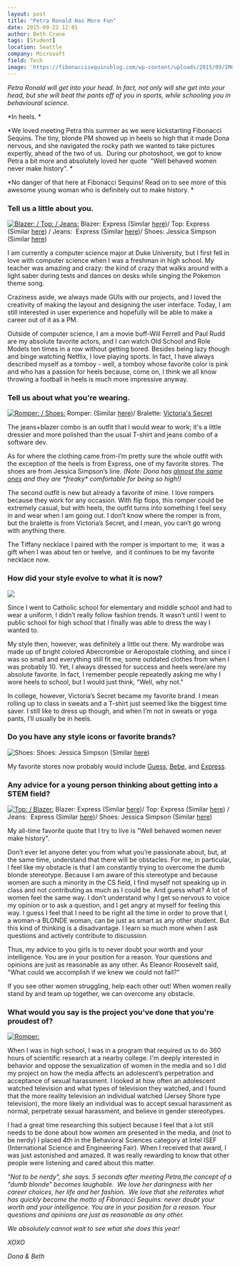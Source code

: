 ```yaml
---
layout: post
title: "Petra Ronald Has More Fun"
date: 2015-09-22 12:01
author: Beth Crane
tags: [Student]
location: Seattle
company: Microsoft
field: Tech
image: 'https://fibonaccisequinsblog.com/wp-content/uploads/2015/09/IMG_4070.jpg'
---
```


*Petra Ronald will get into your head. In fact, not only will she get into your head, but she will beat the pants off of you in sports, while schooling you in behavioural science.*

*In heels. *

*We loved meeting Petra this summer as we were kickstarting Fibonacci Sequins. The tiny, blonde PM showed up in heels so high that it made Dona nervous, and she navigated the rocky path we wanted to take pictures expertly, ahead of the two of us.  During our photoshoot, we got to know Petra a bit more and absolutely loved her quote  "Well behaved women never make history". *

*No danger of that here at Fibonacci Sequins! Read on to see more of this awesome young woman who is definitely out to make history. *

### Tell us a little about you.

[![Blazer: / Top: / Jeans: ](https://fibonaccisequinsblog.com/wp-content/uploads/2015/09/IMG_4020-683x1024.jpg)](https://fibonaccisequinsblog.com/wp-content/uploads/2015/09/IMG_4020.jpg) Blazer: Express (Similar [here](http://amzn.to/1FqHJUq))/ Top: Express (Similar [here](http://amzn.to/1KrPDMg)) / Jeans:  Express (Similar [here](http://amzn.to/1KrPyZ0))/ Shoes: Jessica Simpson (Similar [here](http://amzn.to/1KrPPv1))

I am currently a computer science major at Duke University, but I first fell in love with computer science when I was a freshman in high school. My teacher was amazing and crazy: the kind of crazy that walks around with a light saber during tests and dances on desks while singing the Pokemon theme song.

Craziness aside, we always made GUIs with our projects, and I loved the creativity of making the layout and designing the user interface. Today, I am still interested in user experience and hopefully will be able to make a career out of it as a PM.

Outside of computer science, I am a movie buff-Will Ferrell and Paul Rudd are my absolute favorite actors, and I can watch Old School and Role Models ten times in a row without getting bored. Besides being lazy though and binge watching Netflix, I love playing sports. In fact, I have always described myself as a tomboy - well, a tomboy whose favorite color is pink and who has a passion for heels because, come on, I think we all know throwing a football in heels is much more impressive anyway.

### Tell us about what you're wearing.

[![Romper: / Shoes: ](https://fibonaccisequinsblog.com/wp-content/uploads/2015/09/IMG_4100-1024x683.jpg)](https://fibonaccisequinsblog.com/wp-content/uploads/2015/09/IMG_4100.jpg) Romper: (Similar [here](http://amzn.to/1KrPY1v))/ Bralette: [Victoria's Secret](http://amzn.to/1KrPXuD)

The jeans+blazer combo is an outfit that I would wear to work; it's a little dressier and more polished than the usual T-shirt and jeans combo of a software dev.

As for where the clothing came from-I’m pretty sure the whole outfit with the exception of the heels is from Express, one of my favorite stores. The shoes are from Jessica Simpson’s line. *(Note: Dona has [almost the same ones](http://amzn.to/1KrPPv1) and they are \*freaky\* comfortable for being so high!)*

The second outfit is new but already a favorite of mine. I love rompers because they work for any occasion. With flip flops, this romper could be extremely casual, but with heels, the outfit turns into something I feel sexy in and wear when I am going out. I don’t know where the romper is from, but the bralette is from Victoria’s Secret, and I mean, you can’t go wrong with anything there.

The Tiffany necklace I paired with the romper is important to me;  it was a gift when I was about ten or twelve,  and it continues to be my favorite necklace now.

### How did your style evolve to what it is now?

[![](https://fibonaccisequinsblog.com/wp-content/uploads/2015/09/IMG_4032-683x1024.jpg)](https://fibonaccisequinsblog.com/wp-content/uploads/2015/09/IMG_4032.jpg)

Since I went to Catholic school for elementary and middle school and had to wear a uniform, I didn’t really follow fashion trends. It wasn’t until I went to public school for high school that I finally was able to dress the way I wanted to.

My style then, however, was definitely a little out there. My wardrobe was made up of bright colored Abercrombie or Aeropostale clothing, and since I was so small and everything still fit me, some outdated clothes from when I was probably 10. Yet, I always dressed for success and heels were/are my absolute favorite. In fact, I remember people repeatedly asking me why I wore heels to school, but I would just think, "Well, why not."

In college, however, Victoria’s Secret became my favorite brand. I mean rolling up to class in sweats and a T-shirt just seemed like the biggest time saver. I still like to dress up though, and when I’m not in sweats or yoga pants, I’ll usually be in heels.

### Do you have any style icons or favorite brands?

![Shoes: ](https://fibonaccisequinsblog.com/wp-content/uploads/2015/09/IMG_4127-683x1024.jpg) Shoes: Jessica Simpson (Similar [here](http://amzn.to/1KrPPv1))

My favorite stores now probably would include [Guess](http://shop.guess.com/en/), [Bebe](http://was%20my%20favorite%20necklace%20then), and [Express](http://www.express.com/).

### Any advice for a young person thinking about getting into a STEM field?

[![Top: / Blazer: ](https://fibonaccisequinsblog.com/wp-content/uploads/2015/09/IMG_4013-683x1024.jpg)](https://fibonaccisequinsblog.com/wp-content/uploads/2015/09/IMG_4013.jpg) Blazer: Express (Similar [here](http://amzn.to/1FqHJUq))/ Top: Express (Similar [here](http://amzn.to/1KrPDMg)) / Jeans:  Express (Similar [here](http://amzn.to/1KrPyZ0))/ Shoes: Jessica Simpson (Similar [here](http://amzn.to/1KrPPv1))

My all-time favorite quote that I try to live is "Well behaved women never make history".

Don’t ever let anyone deter you from what you’re passionate about, but, at the same time, understand that there will be obstacles. For me, in particular, I feel like my obstacle is that I am constantly trying to overcome the dumb blonde stereotype. Because I am aware of this stereotype and because women are such a minority in the CS field, I find myself not speaking up in class and not contributing as much as I could be. And guess what? A lot of women feel the same way. I don’t understand why I get so nervous to voice my opinion or to ask a question, and I get angry at myself for feeling this way. I guess I feel that I need to be right all the time in order to prove that I, a woman-a BLONDE woman, can be just as smart as any other student. But this kind of thinking is a disadvantage. I learn so much more when I ask questions and actively contribute to discussion.

Thus, my advice to you girls is to never doubt your worth and your intelligence. You are in your position for a reason. Your questions and opinions are just as reasonable as any other. As Eleanor Roosevelt said, "What could we accomplish if we knew we could not fail?"

If you see other women struggling, help each other out! When women really stand by and team up together, we can overcome any obstacle.

### What would you say is the project you've done that you're proudest of?

[![Romper: ](https://fibonaccisequinsblog.com/wp-content/uploads/2015/09/IMG_4070-1024x683.jpg)](https://fibonaccisequinsblog.com/wp-content/uploads/2015/09/IMG_4070.jpg)

When I was in high school, I was in a program that required us to do 360 hours of scientific research at a nearby college. I'm deeply interested in behavior and oppose the sexualization of women in the media and so I did my project on how the media affects an adolescent’s perpetration and acceptance of sexual harassment. I looked at how often an adolescent watched television and what types of television they watched, and I found that the more reality television an individual watched (Jersey Shore type television), the more likely an individual was to accept sexual harassment as normal, perpetrate sexual harassment, and believe in gender stereotypes.

I had a great time researching this subject because I feel that a lot still needs to be done about how women are presented in the media, and (not to be nerdy) I placed 4th in the Behavioral Sciences category at Intel ISEF (International Science and Engineering Fair). When I received that award, I was just astonished and amazed. It was really rewarding to know that other people were listening and cared about this matter.

*"Not to be nerdy", she says. 5 seconds after meeting Petra,the concept of a "dumb blonde" becomes laughable.  We love her daringness with her career choices, her life and her fashion.  We love that she reiterates what has quickly become the motto of Fibonacci Sequins: never doubt your worth and your intelligence. You are in your position for a reason. Your questions and opinions are just as reasonable as any other.*

*We absolutely cannot wait to see what she does this year!*

*XOXO*

*Dona & Beth*
